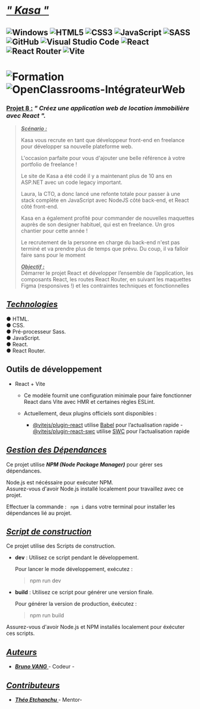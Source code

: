 # ***<u> " Kasa " </u>***

## ![Windows](https://img.shields.io/badge/Windows-0078D6?style=for-the-badge&logo=windows&logoColor=white) ![HTML5](https://img.shields.io/badge/html5-%23E34F26.svg?style=for-the-badge&logo=html5&logoColor=white) ![CSS3](https://img.shields.io/badge/css3-%231572B6.svg?style=for-the-badge&logo=css3&logoColor=white) ![JavaScript](https://img.shields.io/badge/javascript-%23323330.svg?style=for-the-badge&logo=javascript&logoColor=%23F7DF1E) ![SASS](https://img.shields.io/badge/SASS-hotpink.svg?style=for-the-badge&logo=SASS&logoColor=white) ![GitHub](https://img.shields.io/badge/github-%23121011.svg?style=for-the-badge&logo=github&logoColor=white) ![Visual Studio Code](https://img.shields.io/badge/Visual%20Studio%20Code-0078d7.svg?style=for-the-badge&logo=visual-studio-code&logoColor=white) ![React](https://img.shields.io/badge/react-%2320232a.svg?style=for-the-badge&logo=react&logoColor=%2361DAFB) ![React Router](https://img.shields.io/badge/React_Router-CA4245?style=for-the-badge&logo=react-router&logoColor=white) ![Vite](https://img.shields.io/badge/vite-%23646CFF.svg?style=for-the-badge&logo=vite&logoColor=white)

# ![Formation](https://img.shields.io/badge/Formation%20-green?style=for-the-badge)  ![OpenClassrooms-IntégrateurWeb](https://img.shields.io/badge/OpenClassrooms%20-%20Int%C3%A9grateur%20Web%20-blue?style=for-the-badge)

### <u> Projet 8 :</u> ***" Créez une application web de location immobilière avec React ".*** 
> ***<u>Scénario :</u>***<br> 
> 
> Kasa vous recrute en tant que développeur front-end en freelance pour développer sa nouvelle plateforme web. <br>
> 
> L'occasion parfaite pour vous d'ajouter une belle référence à votre portfolio de freelance ! <br>
>
> Le site de Kasa a été codé il y a maintenant plus de 10 ans en ASP.NET avec un code legacy important.<br>
> 
> Laura, la CTO, a donc lancé une refonte totale pour passer à une stack complète en JavaScript avec NodeJS côté back-end, et React côté front-end.<br>
>
> Kasa en a également profité pour commander de nouvelles maquettes auprès de son designer habituel, qui est en freelance. Un gros chantier pour cette année !
> 
> Le recrutement de la personne en charge du back-end n'est pas terminé et va prendre plus de temps que prévu. Du coup, il va falloir faire sans pour le moment <br>
>
> ***<u>Objectif :</u>***<br>
> Démarrer le projet React et développer l’ensemble de l’application, les composants React, les routes React Router, en suivant les maquettes Figma (responsives !) et les contraintes techniques et fonctionnelles<br>
> 

## <u>***Technologies***</u> ##
● HTML.<br>
● CSS.<br>
● Pré-processeur Sass.<br>
● JavaScript.<br>
● React.<br>
● React Router.<br>

## Outils de développement
- React + Vite 
  
  - Ce modèle fournit une configuration minimale pour faire fonctionner React dans Vite avec HMR et certaines règles ESLint.
  
  - Actuellement, deux plugins officiels sont disponibles :
    - [@vitejs/plugin-react](https://github.com/vitejs/vite-plugin-react/blob/main/packages/plugin-react/README.md) utilise [Babel](https://babeljs.io/) pour l’actualisation rapide
    -[@vitejs/plugin-react-swc](https://github.com/vitejs/vite-plugin-react-swc) utilise [SWC](https://swc.rs/) pour l’actualisation rapide


## <u>***Gestion des Dépendances***</u> ##
Ce projet utilise ***NPM (Node Package Manager)*** pour gérer ses dépendances.<br>

Node.js est nécéssaire pour exécuter NPM. <br>
Assurez-vous d'avoir Node.js installé localement pour travaillez avec ce projet.

Effectuer la commande : ` npm i` dans votre terminal pour installer les dépendances lié au projet.

## <u> ***Script de construction*** </u> ##

Ce projet utilise des Scripts de construction. <br>

- **dev** : Utilisez ce script pendant le développement.
  
  Pour lancer le mode développement, exécutez :
  >npm run dev

- **build** : Utilisez ce script pour générer une version finale.
  
  Pour générer la version de production, éxécutez :
  > npm run build


Assurez-vous d'avoir Node.js et NPM installés localement pour éxécuter ces scripts.

## <u> ***Auteurs*** </u> ###

- <u> ***Bruno VANG*** </u>- Codeur - 

## <u> ***Contributeurs*** </u> ###

- <u> ***Théo Etchanchu*** </u>- Mentor-


